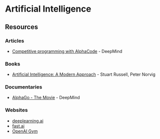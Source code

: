 # Artificial Intelligence

## Resources

### Articles

* [Competitive programming with AlphaCode](https://deepmind.com/blog/article/Competitive-programming-with-AlphaCode) - DeepMind

### Books

* [Artificial Intelligence: A Modern Approach](https://www.wikiwand.com/en/Artificial\_Intelligence:\_A\_Modern\_Approach) - Stuart Russell, Peter Norvig

### Documentaries

* [AlphaGo - The Movie](https://www.youtube.com/watch?v=WXuK6gekU1Y) - DeepMind

### Websites

* [deeplearning.ai](https://www.deeplearning.ai/)
* [fast.ai](https://www.fast.ai/)
* [OpenAI Gym](https://gym.openai.com/)
